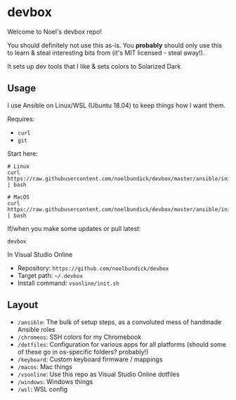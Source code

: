 # devbox

Welcome to Noel's devbox repo!

You should definitely not use this as-is. You **probably** should only use this to learn & steal interesting bits from (it's MIT licensed - steal away!).

It sets up dev tools that I like & sets colors to Solarized Dark

## Usage

I use Ansible on Linux/WSL (Ubuntu 18.04) to keep things how I want them.

Requires:

- `curl`
- `git`

Start here:

```shell
# Linux
curl https://raw.githubusercontent.com/noelbundick/devbox/master/ansible/init.sh | bash

# MacOS
curl https://raw.githubusercontent.com/noelbundick/devbox/master/ansible/init.macos.sh | bash
```

If/when you make some updates or pull latest:

```shell
devbox
```

In Visual Studio Online

- Repository: `https://github.com/noelbundick/devbox`
- Target path: `~/.devbox`
- Install command: `vsonline/init.sh`

## Layout

- `/ansible`: The bulk of setup steps, as a convoluted mess of handmade Ansible roles
- `/chromeos`: SSH colors for my Chromebook
- `/dotfiles`: Configuration for various apps for all platforms (should some of these go in os-specific folders? probably!)
- `/keyboard`: Custom keyboard firmware / mappings
- `/macos`: Mac things
- `/vsonline`: Use this repo as Visual Studio Online dotfiles
- `/windows`: Windows things
- `/wsl`: WSL config

